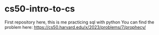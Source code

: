 # cs50-intro-to-cs
First repository here, this is me practicing sql with python 
You can find the problem here:
https://cs50.harvard.edu/x/2023/problems/7/prophecy/
